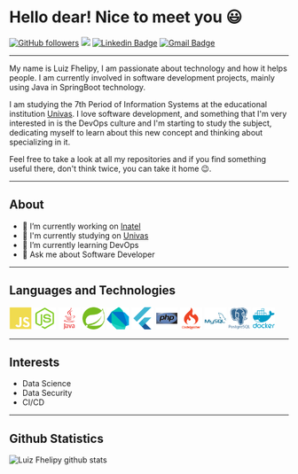 # Hello dear! Nice to meet you 😃

[![GitHub followers](https://img.shields.io/github/followers/LuizFhelipy?style=social)](https://github.com/LuizFhelipy?tab=followers)
![](https://komarev.com/ghpvc/?username=LuizFhelipy&color=006bed)
[![Linkedin Badge](https://img.shields.io/badge/-Luiz%20Fhelipy-006bed?style=flat-square&logo=Linkedin&logoColor=white&link=https://www.linkedin.com/in/lf-teixeira/)](https://www.linkedin.com/in/lf-teixeira/) 
[![Gmail Badge](https://img.shields.io/badge/-fhelipyrt@gmail.com-006bed?style=flat-square&logo=Gmail&logoColor=white&link=mailto:fhelipyrt@gmail.com)](mailto:fhelipyrt@gmail.com)

---------------------------------------------------------------------------------------------------------------------------------------------------------------------------------

My name is Luiz Fhelipy, I am passionate about technology and how it helps people. I am currently involved in software development projects, mainly using Java in SpringBoot technology.

I am studying the 7th Period of Information Systems at the educational institution [Univas](https://www.univas.edu.br/index_univas_1.asp). I love software development, and something that I'm very interested in is the DevOps culture and I'm starting to study the subject, dedicating myself to learn about this new concept and thinking about specializing in it.

Feel free to take a look at all my repositories and if you find something useful there, don't think twice, you can take it home 😉.

---------------------------------------------------------------------------------------------------------------------------------------------------------------------------------

## About

- 🎤 I’m currently working on  [Inatel](https://inatel.br/home/)
- 🏢 I'm currently studying on [Univas](https://www.univas.edu.br/index_univas_1.asp)
- 🤖 I’m currently learning DevOps
- 💬 Ask me about Software Developer 

---------------------------------------------------------------------------------------------------------------------------------------------------------------------------------

## Languages and Technologies
<p align="left">
  <img src="https://github.com/devicons/devicon/blob/master/icons/javascript/javascript-plain.svg" alt="javascript" width="40" height="40"/>
  <img src="https://github.com/devicons/devicon/blob/master/icons/nodejs/nodejs-plain.svg" alt="nodejs" width="40" height="40"/>
  <img src="https://github.com/devicons/devicon/blob/master/icons/java/java-plain-wordmark.svg" alt="java" width="40" height="40"/>
  <img src="https://github.com/devicons/devicon/blob/master/icons/spring/spring-original.svg" alt="spring" width="40" height="40"/>
  <img src="https://github.com/devicons/devicon/blob/master/icons/dart/dart-original.svg" alt="dart" width="40" height="40" />
  <img src="https://github.com/devicons/devicon/blob/master/icons/flutter/flutter-original.svg" alt="flutter" width="40" height="40" />
  <img src="https://github.com/devicons/devicon/blob/master/icons/php/php-original.svg" alt="php" width="40" height="40" />
  <img src="https://github.com/devicons/devicon/blob/master/icons/codeigniter/codeigniter-plain-wordmark.svg" alt="codeigniter" width="40" height="40" />
  <img src="https://github.com/devicons/devicon/blob/master/icons/mysql/mysql-plain-wordmark.svg" alt="mysql" width="40" height="40"/>
  <img src="https://github.com/devicons/devicon/blob/master/icons/postgresql/postgresql-plain-wordmark.svg" alt="postgresql" width="40" height="40"/>
  <img src="https://github.com/devicons/devicon/blob/master/icons/docker/docker-plain-wordmark.svg" alt="docker" width="40" height="40"/>
</p>

---------------------------------------------------------------------------------------------------------------------------------------------------------------------------------

## Interests
- Data Science
- Data Security
- CI/CD

---------------------------------------------------------------------------------------------------------------------------------------------------------------------------------

## Github Statistics
![Luiz Fhelipy github stats](https://github-readme-stats.vercel.app/api?username=LuizFhelipy&show_icons=true&hide_border=true)